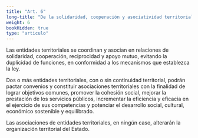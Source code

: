 ```yaml
---
title: "Art. 6"
long-title: "De la solidaridad, cooperación y asociatividad territorial en el Estado Regional"
weight: 6
bookHidden: true
type: "articulo"
---
```


Las entidades territoriales se coordinan y asocian en relaciones de solidaridad, cooperación, reciprocidad y apoyo mutuo, evitando la duplicidad de funciones, en conformidad a los mecanismos que establezca la ley.

Dos o más entidades territoriales, con o sin continuidad territorial, podrán pactar convenios y constituir asociaciones territoriales con la finalidad de lograr objetivos comunes, promover la cohesión social, mejorar la prestación de los servicios públicos, incrementar la eficiencia y eficacia en el ejercicio de sus competencias y potenciar el desarrollo social, cultural, económico sostenible y equilibrado.

Las asociaciones de entidades territoriales, en ningún caso, alterarán la organización territorial del Estado.